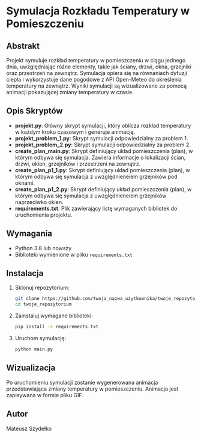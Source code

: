 # Symulacja Rozkładu Temperatury w Pomieszczeniu

## Abstrakt
Projekt symuluje rozkład temperatury w pomieszczeniu w ciągu jednego dnia, uwzględniając różne elementy, takie jak ściany, drzwi, okna, grzejniki oraz przestrzeń na zewnątrz. Symulacja opiera się na równaniach dyfuzji ciepła i wykorzystuje dane pogodowe z API Open-Meteo do określenia temperatury na zewnątrz. Wyniki symulacji są wizualizowane za pomocą animacji pokazującej zmiany temperatury w czasie.

## Opis Skryptów
- **projekt.py**: Główny skrypt symulacji, który oblicza rozkład temperatury w każdym kroku czasowym i generuje animację.
- **projekt_problem_1.py**: Skrypt symulacji odpowiedzialny za problem 1.
- **projekt_problem_2.py**: Skrypt symulacji odpowiedzialny za problem 2.
- **create_plan_main.py**: Skrypt definiujący układ pomieszczenia (plan), w którym odbywa się symulacja. Zawiera informacje o lokalizacji ścian, drzwi, okien, grzejników i przestrzeni na zewnątrz.
- **create_plan_p1_1.py**: Skrypt definiujący układ pomieszczenia (plan), w którym odbywa się symulacja z uwzględnieneiem grzejników pod oknami.
- **create_plan_p1_2.py**: Skrypt definiujący układ pomieszczenia (plan), w którym odbywa się symulacja z uwzględnieneiem grzejników naprzeciwko okien.
- **requirements.txt**: Plik zawierający listę wymaganych bibliotek do uruchomienia projektu.

## Wymagania
- Python 3.8 lub nowszy
- Biblioteki wymienione w pliku `requirements.txt`

## Instalacja
1. Sklonuj repozytorium:
   ```bash
   git clone https://github.com/twoja_nazwa_użytkownika/twoje_repozytorium.git
   cd twoje_repozytorium
2. Zainstaluj wymagane biblioteki:

    ```bash
    pip install -r requirements.txt
3. Uruchom symulację:

    ```bash
    python main.py

## Wizualizacja
Po uruchomieniu symulacji zostanie wygenerowana animacja przedstawiająca zmiany temperatury w pomieszczeniu. Animacja jest zapisywana w formie pliku GIF.

## Autor
Mateusz Szydełko
